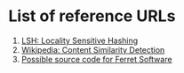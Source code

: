 # List of reference URLs
1. [LSH: Locality Sensitive Hashing](https://towardsdatascience.com/understanding-locality-sensitive-hashing-49f6d1f6134)
2. [Wikipedia: Content Similarity Detection](https://en.wikipedia.org/wiki/Content_similarity_detection)
3. [Possible source code for Ferret Software](https://github.com/abame/ferret)
